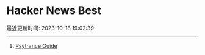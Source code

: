 # Hacker News Best

最近更新时间: 2023-10-18 19:02:39

--- 
1. [Psytrance Guide](https://psytranceguide.com/) 

